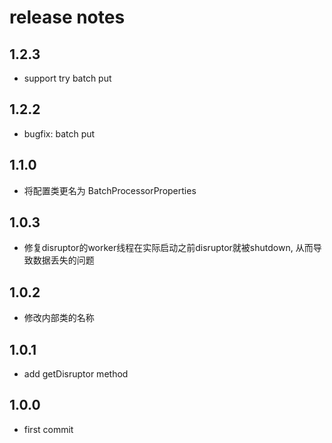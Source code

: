 # release notes #

## 1.2.3 ##
- support try batch put

## 1.2.2 ##
- bugfix: batch put

## 1.1.0 ##
- 将配置类更名为 BatchProcessorProperties

## 1.0.3 ##
- 修复disruptor的worker线程在实际启动之前disruptor就被shutdown, 从而导致数据丢失的问题

## 1.0.2 ##
- 修改内部类的名称

## 1.0.1 ##
- add getDisruptor method

## 1.0.0 ##
- first commit
